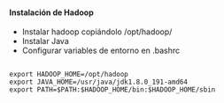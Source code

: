 #### Instalación de Hadoop  

 - Instalar hadoop copiándolo /opt/hadoop/
 - Instalar Java
 - Configurar variables de entorno en .bashrc
<code>
export HADOOP_HOME=/opt/hadoop  
export JAVA_HOME=/usr/java/jdk1.8.0_191-amd64  
export PATH=$PATH:$HADOOP_HOME/bin:$HADOOP_HOME/sbin 
</code>
